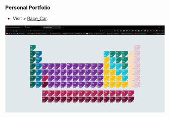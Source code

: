### Personal Portfolio

- Visit > [Race_Car](https://ugurkarakurt.github.io/Frontend-Challanges/Race_Car/).

![image info](screenshot.png)
